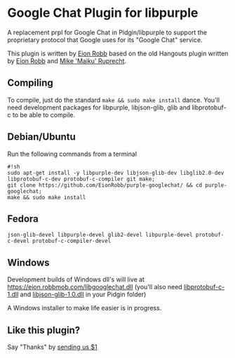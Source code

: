 # Google Chat Plugin for libpurple #

A replacement prpl for Google Chat in Pidgin/libpurple to support the proprietary protocol that Google uses for its "Google Chat" service.

This plugin is written by [Eion Robb](https://github.com/EionRobb/) based on the old Hangouts plugin written by [Eion Robb](https://github.com/EionRobb/) and [Mike 'Maiku' Ruprecht](https://github.com/cmaiku).

## Compiling ##
To compile, just do the standard `make && sudo make install` dance.  You'll need development packages for libpurple, libjson-glib, glib and libprotobuf-c to be able to compile.

## Debian/Ubuntu ##
Run the following commands from a terminal

```
#!sh
sudo apt-get install -y libpurple-dev libjson-glib-dev libglib2.0-dev libprotobuf-c-dev protobuf-c-compiler git make;
git clone https://github.com/EionRobb/purple-googlechat/ && cd purple-googlechat;
make && sudo make install
```

## Fedora ##
```
json-glib-devel libpurple-devel glib2-devel libpurple-devel protobuf-c-devel protobuf-c-compiler-devel
```

## Windows ##
Development builds of Windows dll's will live at https://eion.robbmob.com/libgooglechat.dll (you'll also need [libprotobuf-c-1.dll](https://github.com/EionRobb/purple-googlechat/raw/master/libprotobuf-c-1.dll) and [libjson-glib-1.0.dll](https://github.com/EionRobb/purple-googlechat/raw/master/libjson-glib-1.0.dll) in your Pidgin folder)

A Windows installer to make life easier is in progress.

## Like this plugin? ##
Say "Thanks" by [sending us $1](https://www.paypal.com/cgi-bin/webscr?cmd=_s-xclick&hosted_button_id=PZMBF2QVF69GA)
